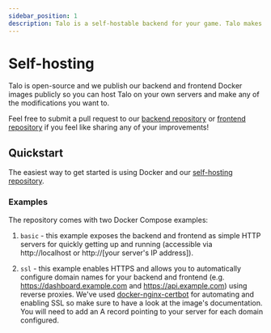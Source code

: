 ```yaml
---
sidebar_position: 1
description: Talo is a self-hostable backend for your game. Talo makes it easy to stay in control of your data and infrastructure.
---
```


# Self-hosting

Talo is open-source and we publish our backend and frontend Docker images publicly so you can host Talo on your own servers and make any of the modifications you want to.

Feel free to submit a pull request to our [backend repository](https://github.com/TaloDev/backend) or [frontend repository](https://github.com/TaloDev/frontend) if you feel like sharing any of your improvements!

## Quickstart

The easiest way to get started is using Docker and our [self-hosting repository](https://github.com/TaloDev/hosting).

### Examples

The repository comes with two Docker Compose examples:

1. `basic` - this example exposes the backend and frontend as simple HTTP servers for quickly getting up and running (accessible via http://localhost or http://[your server's IP address]).

2. `ssl` - this example enables HTTPS and allows you to automatically configure domain names for your backend and frontend (e.g. https://dashboard.example.com and https://api.example.com) using reverse proxies. We've used [docker-nginx-certbot](https://github.com/JonasAlfredsson/docker-nginx-certbot) for automating and enabling SSL so make sure to have a look at the image's documentation. You will need to add an A record pointing to your server for each domain configured.
